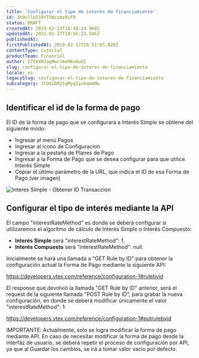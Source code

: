 ```yaml
---
title: 'Configurar el tipo de interés de financiamiento'
id: 3h9ollbIS9YTXWcsmz8iF8
status: DRAFT
createdAt: 2019-02-13T16:48:24.960Z
updatedAt: 2022-01-27T19:56:23.586Z
publishedAt: 
firstPublishedAt: 2019-02-13T16:51:05.020Z
contentType: tutorial
productTeam: Financial
author: 5fYXkMJagMwcSAeMAsAuOI
slug: configurar-el-tipo-de-interes-de-financiamiento
locale: es
legacySlug: configurar-el-tipo-de-interes-de-financiamiento
subcategory: 3tDGibM2tqMyqIyukqmmMw
---
```


## Identificar el id de la forma de pago

El ID de la forma de pago que se configurará a Interés Simple se obtiene del siguiente modo:

- Ingresar al menú Pagos
- Ingresar al ícono de Configuracion
- Ingresar a la pestaña de Planes de Pago
- Ingresar a la Forma de Pago que se desea configurar para que utilice Interés Simple
- Copiar el último parámetro de la URL, que indica el ID de esa Forma de Pago (ver imagen)

![Interes Simple - Obtener ID Transaccion](https://images.contentful.com/alneenqid6w5/19PugiXjNssA6c48WoqoSC/808db9360d3dbb5dd12466882ce3e852/interes-simple-id-transaccion.png)

## Configurar el tipo de interés mediante la API

El campo "interestRateMethod" es donde se deberá configurar si utilizaremos el algoritmo de cálculo de Interés Simple o Interés Compuesto:
- **Interés Simple** será "interestRateMethod": 1.
- **Interés Compuesto** será "interestRateMethod": null.

Inicialmente se hará una llamada a "GET Rule by ID" para obtener la configuración actual la Forma de Pago mediante la siguiente API:

https://developers.vtex.com/reference/configuration-1#rulebyid

El response que devolvió la llamada "GET Rule by ID" anterior, será el request de la siguiente llamada "POST Rule by ID", para grabar la nueva configuración, en donde se deberá modificar únicamente el valor "interestRateMethod": 1:

https://developers.vtex.com/reference/configuration-1#putrulebyid

<div class="alert alert-danger">
IMPORTANTE: Actualmente, solo se logra modificar la forma de pago mediante API. En caso de necesitar modificar la forma de pago desde la interfáz de usuario, se deberá repetir el proceso de configuración por API, ya que al Guardar los cambios, se irá a tomar valor vacío por defecto.
</div>
